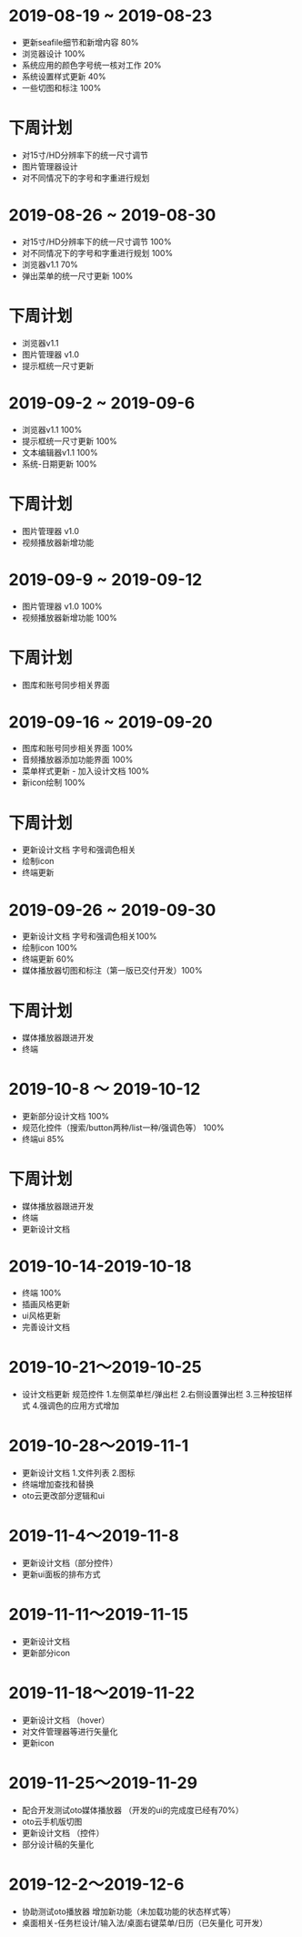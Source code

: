 # 2019-08-19 ~ 2019-08-23
 * 更新seafile细节和新增内容 80%
 * 浏览器设计 100%
 * 系统应用的颜色字号统一核对工作 20%
 * 系统设置样式更新 40%
 * 一些切图和标注 100%

# 下周计划
 * 对15寸/HD分辨率下的统一尺寸调节
 * 图片管理器设计
 * 对不同情况下的字号和字重进行规划

# 2019-08-26 ~ 2019-08-30
 * 对15寸/HD分辨率下的统一尺寸调节 100%
 * 对不同情况下的字号和字重进行规划 100%
 * 浏览器v1.1 70%
 * 弹出菜单的统一尺寸更新 100%

# 下周计划
 * 浏览器v1.1
 * 图片管理器 v1.0
 * 提示框统一尺寸更新

# 2019-09-2 ~ 2019-09-6
 * 浏览器v1.1 100%
 * 提示框统一尺寸更新 100%
 * 文本编辑器v1.1 100%
 * 系统-日期更新 100%

# 下周计划
 * 图片管理器 v1.0
 * 视频播放器新增功能 

# 2019-09-9 ~ 2019-09-12
 * 图片管理器 v1.0 100%
 * 视频播放器新增功能  100%

# 下周计划
 * 图库和账号同步相关界面

# 2019-09-16 ~ 2019-09-20 
 * 图库和账号同步相关界面 100%
 * 音频播放器添加功能界面 100%
 * 菜单样式更新 - 加入设计文档 100%
 * 新icon绘制 100%

# 下周计划
 * 更新设计文档 字号和强调色相关
 * 绘制icon
 * 终端更新

# 2019-09-26 ~ 2019-09-30 
 * 更新设计文档 字号和强调色相关100%
 * 绘制icon 100%
 * 终端更新 60%
 * 媒体播放器切图和标注（第一版已交付开发）100%

# 下周计划
 * 媒体播放器跟进开发
 * 终端

# 2019-10-8 ～ 2019-10-12
 * 更新部分设计文档 100%
 * 规范化控件（搜索/button两种/list一种/强调色等） 100%
 * 终端ui 85% 

# 下周计划
 * 媒体播放器跟进开发
 * 终端 
 * 更新设计文档

# 2019-10-14-2019-10-18
 * 终端 100%
 * 插画风格更新
 * ui风格更新
 * 完善设计文档 

# 2019-10-21～2019-10-25
 * 设计文档更新
     规范控件 
     1.左侧菜单栏/弹出栏
     2.右侧设置弹出栏
     3.三种按钮样式
     4.强调色的应用方式增加

# 2019-10-28～2019-11-1     
 * 更新设计文档 1.文件列表 2.图标
 * 终端增加查找和替换
 * oto云更改部分逻辑和ui
  
     
# 2019-11-4～2019-11-8     
 * 更新设计文档（部分控件） 
 * 更新ui面板的排布方式

# 2019-11-11～2019-11-15  
 * 更新设计文档 
 * 更新部分icon

# 2019-11-18～2019-11-22 
 * 更新设计文档 （hover）
 * 对文件管理器等进行矢量化
 * 更新icon

# 2019-11-25～2019-11-29
 * 配合开发测试oto媒体播放器 （开发的ui的完成度已经有70%）
 * oto云手机版切图
 * 更新设计文档 （控件）
 * 部分设计稿的矢量化

# 2019-12-2～2019-12-6
 * 协助测试oto播放器 增加新功能（未加载功能的状态样式等）
 * 桌面相关-任务栏设计/输入法/桌面右键菜单/日历（已矢量化 可开发）

